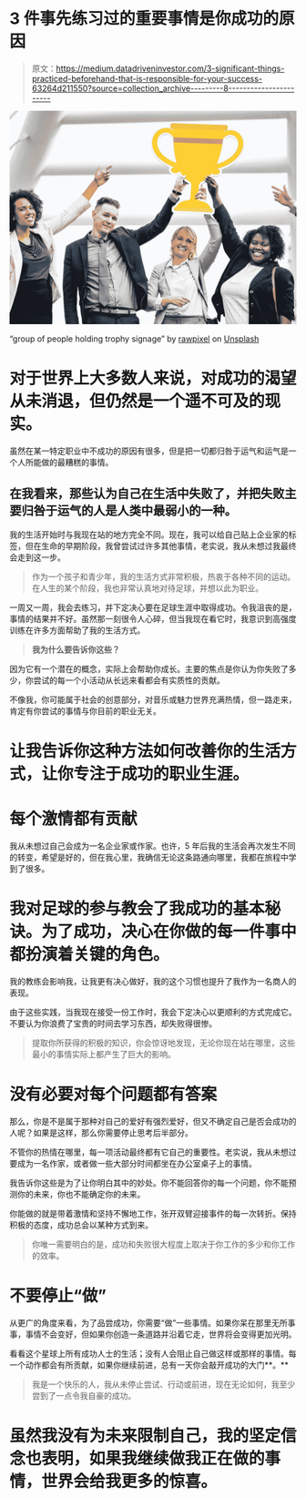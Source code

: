 # 3 件事先练习过的重要事情是你成功的原因

> 原文：<https://medium.datadriveninvestor.com/3-significant-things-practiced-beforehand-that-is-responsible-for-your-success-63264d211550?source=collection_archive---------8----------------------->

![](img/15de78c3ee3e697fa05bad2b552f8dde.png)

“group of people holding trophy signage” by [rawpixel](https://unsplash.com/@rawpixel?utm_source=medium&utm_medium=referral) on [Unsplash](https://unsplash.com?utm_source=medium&utm_medium=referral)

# 对于世界上大多数人来说，对成功的渴望从未消退，但仍然是一个遥不可及的现实。

虽然在某一特定职业中不成功的原因有很多，但是把一切都归咎于运气和运气是一个人所能做的最糟糕的事情。

## 在我看来，那些认为自己在生活中失败了，并把失败主要归咎于运气的人是人类中最弱小的一种。

我的生活开始时与我现在站的地方完全不同。现在，我可以给自己贴上企业家的标签，但在生命的早期阶段，我曾尝试过许多其他事情，老实说，我从未想过我最终会走到这一步。

> 作为一个孩子和青少年，我的生活方式非常积极，热衷于各种不同的运动。在人生的某个阶段，我也非常认真地对待足球，并想以此为职业。

一周又一周，我会去练习，并下定决心要在足球生涯中取得成功。令我沮丧的是，事情的结果并不好。虽然那一刻很令人心碎，但当我现在看它时，我意识到高强度训练在许多方面帮助了我的生活方式。

> **我为什么要告诉你这些？**

因为它有一个潜在的概念，实际上会帮助你成长。主要的焦点是你认为你失败了多少，你尝试的每一个小活动从长远来看都会有实质性的贡献。

不像我，你可能属于社会的创意部分，对音乐或魅力世界充满热情，但一路走来，肯定有你尝试的事情与你目前的职业无关。

# **让我告诉你这种方法如何改善你的生活方式，让你专注于成功的职业生涯。**

# 每个激情都有贡献

我从未想过自己会成为一名企业家或作家。也许，5 年后我的生活会再次发生不同的转变，希望是好的，但在我心里，我确信无论这条路通向哪里，我都在旅程中学到了很多。

# 我对足球的参与教会了我成功的基本秘诀。为了成功，决心在你做的每一件事中都扮演着关键的角色。

我的教练会影响我，让我更有决心做好，我的这个习惯也提升了我作为一名商人的表现。

由于这些实践，当我现在接受一份工作时，我会下定决心以更顺利的方式完成它。不要认为你浪费了宝贵的时间去学习东西，却失败得很惨。

> 提取你所获得的积极的知识，你会惊讶地发现，无论你现在站在哪里，这些最小的事情实际上都产生了巨大的影响。

# 没有必要对每个问题都有答案

那么，你是不是属于那种对自己的爱好有强烈爱好，但又不确定自己是否会成功的人呢？如果是这样，那么你需要停止思考后半部分。

不管你的热情在哪里，每一项活动最终都有它自己的重要性。老实说，我从未想过要成为一名作家，或者做一些大部分时间都坐在办公室桌子上的事情。

我告诉你这些是为了让你明白其中的妙处。你不能回答你的每一个问题，你不能预测你的未来，你也不能确定你的未来。

你能做的就是带着激情和坚持不懈地工作，张开双臂迎接事件的每一次转折。保持积极的态度，成功总会以某种方式到来。

> 你唯一需要明白的是，成功和失败很大程度上取决于你工作的多少和你工作的效率。

# 不要停止“做”

从更广的角度来看，为了品尝成功，你需要“做”一些事情。如果你呆在那里无所事事，事情不会变好，但如果你创造一条道路并沿着它走，世界将会变得更加光明。

看看这个星球上所有成功人士的生活；没有人会阻止自己做这样或那样的事情。每一个动作都会有所贡献，如果你继续前进，总有一天你会敲开成功的大门**。**

> 我是一个快乐的人，我从未停止尝试、行动或前进，现在无论如何，我至少尝到了一点令我自豪的成功。

# 虽然我没有为未来限制自己，我的坚定信念也表明，如果我继续做我正在做的事情，世界会给我更多的惊喜。